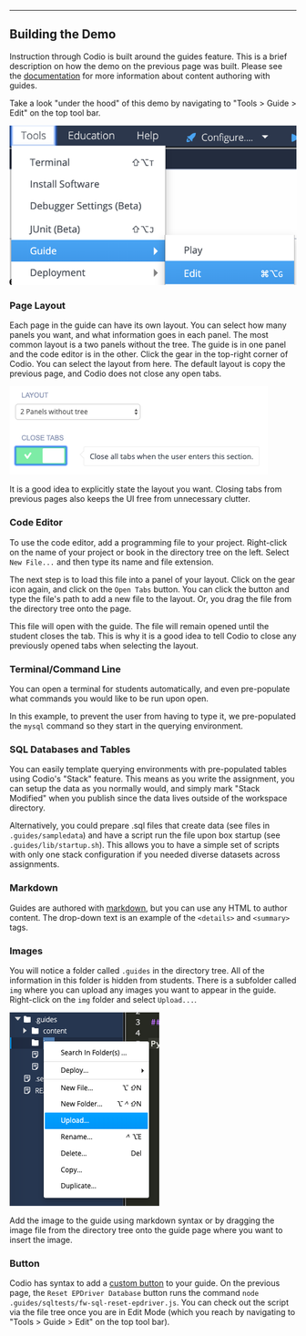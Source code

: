 ----------

## Building the Demo

Instruction through Codio is built around the guides feature. This is a brief description on how the demo on the previous page was built. Please see the [documentation](https://codio.com/docs/content/authoring/) for more information about content authoring with guides.

Take a look "under the hood" of this demo by navigating to "Tools > Guide > Edit" on the top tool bar.

![.guides/img/editGuide](.guides/img/editGuide.png)


### Page Layout
Each page in the guide can have its own layout. You can select how many panels you want, and what information goes in each panel. The most common layout is a two panels without the tree. The guide is in one panel and the code editor is in the other. Click the gear in the top-right corner of Codio. You can select the layout from here. The default layout is copy the previous page, and Codio does not close any open tabs.

![Layout](.guides/img/layout.png)

It is a good idea to explicitly state the layout you want. Closing tabs from previous pages also keeps the UI free from unnecessary clutter.

### Code Editor
To use the code editor, add a programming file to your project. Right-click on the name of your project or book in the directory tree on the left. Select `New File...` and then type its name and file extension.

The next step is to load this file into a panel of your layout. Click on the gear icon again, and click on the `Open Tabs` button. You can click the button and type the file's path to add a new file to the layout. Or, you drag the file from the directory tree onto the page.

This file will open with the guide. The file will remain opened until the student closes the tab. This is why it is a good idea to tell Codio to close any previously opened tabs when selecting the layout.

### Terminal/Command Line
You can open a terminal for students automatically, and even pre-populate what commands you would like to be run upon open.

In this example, to prevent the user from having to type it, we pre-populated the `mysql` command so they start in the querying environment.

### SQL Databases and Tables
You can easily template querying environments with pre-populated tables using Codio's "Stack" feature. This means as you write the assignment, you can setup the data as you normally would, and simply mark "Stack Modified" when you publish since the data lives outside of the workspace directory.

Alternatively, you could prepare .sql files that create data (see files in `.guides/sampledata`) and have a script run the file upon box startup (see `.guides/lib/startup.sh`). This allows you to have a simple set of scripts with only one stack configuration if you needed diverse datasets across assignments.

### Markdown
Guides are authored with [markdown](https://codio.com/docs/content/authoring/page-edit/edit/), but you can use any HTML to author content. The drop-down text is an example of the `<details>` and `<summary>` tags.

### Images
You will notice a folder called `.guides` in the directory tree. All of the information in this folder is hidden from students. There is a subfolder called `img` where you can upload any images you want to appear in the guide. Right-click on the `img` folder and select `Upload...`.

![.guides/img/upload](.guides/img/upload.png)

Add the image to the guide using markdown syntax or by dragging the image file from the directory tree onto the guide page where you want to insert the image.

### Button

Codio has syntax to add a [custom button](https://codio.com/docs/content/authoring/page-edit/buttons/) to your guide. On the previous page, the `Reset EPDriver Database` button runs the command `node .guides/sqltests/fw-sql-reset-epdriver.js`. You can check out the script via the file tree once you are in Edit Mode (which you reach by navigating to "Tools > Guide > Edit" on the top tool bar).